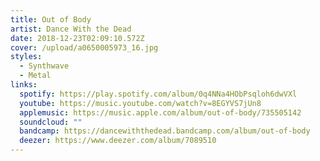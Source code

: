 ```yaml
---
title: Out of Body
artist: Dance With the Dead
date: 2018-12-23T02:09:10.572Z
cover: /upload/a0650005973_16.jpg
styles:
  - Synthwave
  - Metal
links:
  spotify: https://play.spotify.com/album/0q4NNa4HObPsqloh6dwVXl
  youtube: https://music.youtube.com/watch?v=8EGYVS7jUn8
  applemusic: https://music.apple.com/album/out-of-body/735505142
  soundcloud: ""
  bandcamp: https://dancewiththedead.bandcamp.com/album/out-of-body
  deezer: https://www.deezer.com/album/7089510
---
```

